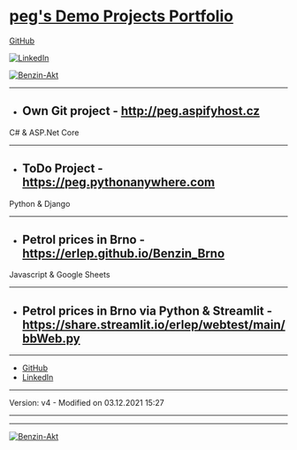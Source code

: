 # [peg's Demo Projects Portfolio](https://github.com/erlep/Portfolio)


[GitHub]( https://GitHub.com/ErleP)



[![LinkedIn](http://lnnk.in/@pe)](https://upload.wikimedia.org/wikipedia/commons/c/ca/LinkedIn_logo_initials.png)


[![Benzin-Akt](https://docs.google.com/spreadsheets/d/e/2PACX-1vStPblBtmg4O4ddc6pOF9edeu-IzfsjxmynNpqzs3me9czw5K1aIIBw4HW9Cni9vM7Kse8QQTh0GG8a/pubchart?oid=678203108&format=image)](https://docs.google.com/spreadsheets/d/e/2PACX-1vStPblBtmg4O4ddc6pOF9edeu-IzfsjxmynNpqzs3me9czw5K1aIIBw4HW9Cni9vM7Kse8QQTh0GG8a/pubchart?oid=678203108&format=interactive)

---


- ## Own Git project - <http://peg.aspifyhost.cz>
C# & ASP.Net Core

---

- ## ToDo Project -  <https://peg.pythonanywhere.com>
Python & Django

---


- ## Petrol prices in Brno - <https://erlep.github.io/Benzin_Brno>
Javascript & Google Sheets

---


- ## Petrol prices in Brno via Python & Streamlit - <https://share.streamlit.io/erlep/webtest/main/bbWeb.py>

---
- [GitHub]( https://GitHub.com/ErleP)
- [LinkedIn]( http://lnnk.in/@pe)

---

Version:  v4 - Modified on 03.12.2021 15:27


---

---

[![Benzin-Akt](https://docs.google.com/spreadsheets/d/e/2PACX-1vStPblBtmg4O4ddc6pOF9edeu-IzfsjxmynNpqzs3me9czw5K1aIIBw4HW9Cni9vM7Kse8QQTh0GG8a/pubchart?oid=678203108&format=image)](https://docs.google.com/spreadsheets/d/e/2PACX-1vStPblBtmg4O4ddc6pOF9edeu-IzfsjxmynNpqzs3me9czw5K1aIIBw4HW9Cni9vM7Kse8QQTh0GG8a/pubchart?oid=678203108&format=interactive)
